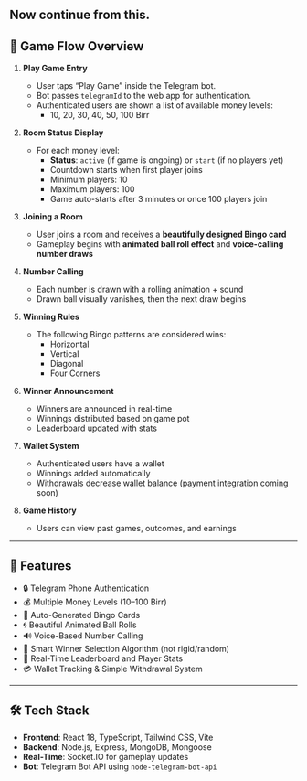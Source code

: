 ## Now continue from this.

## 🚀 Game Flow Overview

1. **Play Game Entry**
   - User taps “Play Game” inside the Telegram bot.
   - Bot passes `telegramId` to the web app for authentication.
   - Authenticated users are shown a list of available money levels:
     - 10, 20, 30, 40, 50, 100 Birr

2. **Room Status Display**
   - For each money level:
     - **Status**: `active` (if game is ongoing) or `start` (if no players yet)
     - Countdown starts when first player joins
     - Minimum players: 10  
     - Maximum players: 100  
     - Game auto-starts after 3 minutes or once 100 players join

3. **Joining a Room**
   - User joins a room and receives a **beautifully designed Bingo card**
   - Gameplay begins with **animated ball roll effect** and **voice-calling number draws**

4. **Number Calling**
   - Each number is drawn with a rolling animation + sound
   - Drawn ball visually vanishes, then the next draw begins

5. **Winning Rules**
   - The following Bingo patterns are considered wins:
     - Horizontal
     - Vertical
     - Diagonal
     - Four Corners

6. **Winner Announcement**
   - Winners are announced in real-time
   - Winnings distributed based on game pot
   - Leaderboard updated with stats

7. **Wallet System**
   - Authenticated users have a wallet
   - Winnings added automatically
   - Withdrawals decrease wallet balance (payment integration coming soon)

8. **Game History**
   - Users can view past games, outcomes, and earnings

---

## 🎯 Features

- 🔒 Telegram Phone Authentication
- 💰 Multiple Money Levels (10–100 Birr)
- 🧩 Auto-Generated Bingo Cards
- 🌀 Beautiful Animated Ball Rolls
- 🔊 Voice-Based Number Calling
- 🧠 Smart Winner Selection Algorithm (not rigid/random)
- 🏅 Real-Time Leaderboard and Player Stats
- 💳 Wallet Tracking & Simple Withdrawal System

---

## 🛠 Tech Stack

- **Frontend**: React 18, TypeScript, Tailwind CSS, Vite
- **Backend**: Node.js, Express, MongoDB, Mongoose
- **Real-Time**: Socket.IO for gameplay updates
- **Bot**: Telegram Bot API using `node-telegram-bot-api`

